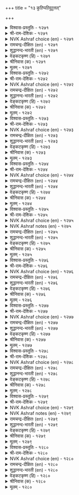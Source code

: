 +++
title = "१३ कुऱिप्पऱिवुऱुत्तल्"

+++

<details><summary>विश्वास-प्रस्तुतिः - १२७१</summary>

करप्पिऩुङ् गैयिगन् दॊल्लानिऩ् उण्गण्  
उरैक्कल् उऱुवदॊऩ् ऱुण्डु। १२७१  
</details>

<details><summary>श्री-राम-देशिकः - १२७१</summary>

गुप्तेऽपि विषयेऽतीत्य निर्याते तव चक्षुषी ।  
अन्तर्गतं रहस्यार्थमचिरान्मम वक्ष्यतः ॥ १२७१॥
</details>

<details><summary>NVK Ashraf choice (en) - १२७१</summary>

१२७१  
Even if you hide, your divulging eyes reveal  
That something lurks your mind.  
(N.V.K. Ashraf)  
</details>

<details><summary>रामचन्द्र-दीक्षितः (en) - १२७१</summary>

1271 karappiṉum kaiyikantu ollāniṉ uṇkaṇ  
uraikkal uṟuvatoṉṟu uṇṭu.

1271\. Though you hide it, your uncontrolled eyes reveal a secret to me.  
</details>

<details><summary>शुद्धानन्द-भारती (en) - १२७१</summary>

1\. கரப்பினுங் கையிகந் தொல்லாநின் உண்கண்  
உரைக்க லுறுவதொன்று உண்டு.  
You hide; but your painted eyes  
Restraint off, report your surmise.        1271  
</details>

<details><summary>वेङ्कटकृष्ण (हि) - १२७१</summary>

1271
रखने पर भी कर छिपा, मर्यादा को पार ।  
हैं तेरे ही नेत्र कुछ, कहने का तैयार ॥
</details>

<details><summary>श्रीनिवास (क) - १२७१</summary>

1271. नीनु हेळदॆये मरॆमाचिदरू, निन्नदॆयुळवु मीरि निन्न काडीगॆ कण्णुगळु हेळबयसुव
सन्देशवॊन्दु उण्टु.

</details>

<details><summary>मूलम् - १२७१</summary>

करप्पिऩुङ् गैयिगन् दॊल्लानिऩ् उण्गण्  
उरैक्कल् उऱुवदॊऩ् ऱुण्डु। १२७१  
</details>

<details><summary>विश्वास-प्रस्तुतिः - १२७२</summary>

कण्णिऱैन्द कारिगैक् काम्बेर्दोट् पेदैक्कुप्  
पॆण्निऱैन्द नीर्मै पॆरिदु। १२७२  
</details>

<details><summary>श्री-राम-देशिकः - १२७२</summary>

वंशुतुल्यकरा या तु पूर्णसौन्दर्यशालिनी ।  
तस्या प्रियायां लज्जाख्यस्त्रीधर्मः पूर्णतां गतः ॥ १२७२॥
</details>

<details><summary>NVK Ashraf choice (en) - १२७२</summary>

१२७२  
Her eye catching beauty and bamboo shoulders  
Simply enhance her feminine reserve!  
(N.V.K. Ashraf), (J. Narayanaswamy)  
</details>

<details><summary>रामचन्द्र-दीक्षितः (en) - १२७२</summary>

1272 kaṇniṟainta kārikaik kāmpuērtōḷ pētaikkup  
peṇniṟainta nīrmai peritu.

1272\. This girl of long eyes and bamboo shoulders has too much womanly modesty.  
</details>

<details><summary>शुद्धानन्द-भारती (en) - १२७२</summary>

2\. கண்நிறைந்த காரிகைக் காம்பேர்தோட் பேதைக்குப்  
பெண்நிறைந்த நீர்மை பெரிது.  
With seemly grace and stem-like arms  
The simple she has ample charms.        1272  
</details>

<details><summary>वेङ्कटकृष्ण (हि) - १२७२</summary>

1272
छवि भरती है आँख भर, बाँस सदृश हैं स्कंध ।  
मुग्धा में है मूढ़ता, नारी-सुलभ अमंद ॥
</details>

<details><summary>श्रीनिवास (क) - १२७२</summary>

1272. कण्णुम्बुव चॆलुवु, बिदिरिनन्थ तोळुगळन्नु पडॆदिरुव नन्न मुगुन्दॆगॆ, हॆण्तनवु तुम्बि सूसुव गुणवु
मॆगिलागिरुवुदु.

</details>

<details><summary>मूलम् - १२७२</summary>

कण्णिऱैन्द कारिगैक् काम्बेर्दोट् पेदैक्कुप्  
पॆण्निऱैन्द नीर्मै पॆरिदु। १२७२  
</details>

<details><summary>विश्वास-प्रस्तुतिः - १२७३</summary>

मणियिल् तिगऴ्दरु नूल्बोल् मडन्दै  
अणियिल् तिगऴ्वदॊऩ्ऱु उण्डु। १२७३  
</details>

<details><summary>श्री-राम-देशिकः - १२७३</summary>

आबद्धमणिरन्ध्रान्तःप्रसरत्सूत्रवद् ध्रुवम् ।  
प्रियालावण्यमध्येऽपि स्यादभिज्ञानमुत्तमम् ॥ १२७३॥
</details>

<details><summary>NVK Ashraf choice (en) - १२७३</summary>

१२७३  
Something shines in her jeweled charm,  
Like the thread shining in a crystal bead.  
(P.S. Sundaram), ( Shuddhananda Bharatiar)  
</details>

<details><summary>रामचन्द्र-दीक्षितः (en) - १२७३</summary>

1273 maṇiyil tikaḻtaru nūlpōl maṭantai  
aṇiyil tikaḻvatoṉṟu uṇṭu.

1273\. Just like the thread concealed by the beads there is something lying beneath this damsel’s beauty.  
</details>

<details><summary>शुद्धानन्द-भारती (en) - १२७३</summary>

3\. மணியில் திகழ்தரு நூல்போல் மடந்நை  
அணியில் திகழ்வதுஒன்று உண்டு.  
Something shines through her jewelled charm  
Like thread shining through wreathed gem.        1273  
</details>

<details><summary>वेङ्कटकृष्ण (हि) - १२७३</summary>

1273
अन्दर से ज्यों दीखता, माला-मणि में सूत ।  
बाला छवि में दीखता, कुछ संकेत प्रसूत ॥
</details>

<details><summary>श्रीनिवास (क) - १२७३</summary>

1273. (मालॆयागि कोद) रत्नगळल्लि कान्ति हॊम्मिसुव नूलिनन्तॆ, नन्न प्रेयसिय चॆलुविनल्लि कूड कान्ति
सूसुवुदॊन्दु व्यक्तवागुत्तिदॆ.

</details>

<details><summary>मूलम् - १२७३</summary>

मणियिल् तिगऴ्दरु नूल्बोल् मडन्दै  
अणियिल् तिगऴ्वदॊऩ्ऱु उण्डु। १२७३  
</details>

<details><summary>विश्वास-प्रस्तुतिः - १२७४</summary>

मुगैमॊक्कुळ् उळ्ळदु नाऱ्ऱम्बोल् पेदै  
नगैमॊक्कुळ् उळ्ळदॊऩ् ऱुण्डु। १२७४  
</details>

<details><summary>श्री-राम-देशिकः - १२७४</summary>

प्रसूनकुट्मलान्तःस्थसौरभेण समं भुवि ।  
कामिनीहास्यमध्येऽपि सूचना भाति काचन ॥ १२७४॥
</details>

<details><summary>NVK Ashraf choice (en) - १२७४</summary>

१२७४  
Something lurks behind her half smile  
Like the fragrance in a flower bud. *  
(P.S. Sundaram)  
</details>

<details><summary>रामचन्द्र-दीक्षितः (en) - १२७४</summary>

1274 mukaimokkuḷ uḷḷatu nāṟṟampōl pētai  
nakaimokkuḷ uḷḷatoṉṟu uṇṭu.

1274\. Even as the fragrance that is locked up in the bud, there is something hidden in this damsel’s smile.  
</details>

<details><summary>शुद्धानन्द-भारती (en) - १२७४</summary>

4\. முகைமொக்குள் உள்ளது நாற்றம்போல் பேதை  
நகைமொக்குள் உள்ளதொன்று உண்டு.  
Like scent in bud secrets conceal  
In the bosom of her half smile.        1274  
</details>

<details><summary>वेङ्कटकृष्ण (हि) - १२७४</summary>

1274
बद कली में गंध ज्यों, रहती है हो बंद ।  
त्यों इंगित इक बंद है, मुग्धा-स्मिति में मंद ॥
</details>

<details><summary>श्रीनिवास (क) - १२७४</summary>

1274. मिगिद मॊग्गिनल्लि अडगिरुव सुवासनॆयन्तिरुवुदॊन्दु नन्न प्रेयसिय नगॆ मॊग्गिनल्लि व्यक्तवागुत्तिदॆ!

</details>

<details><summary>मूलम् - १२७४</summary>

मुगैमॊक्कुळ् उळ्ळदु नाऱ्ऱम्बोल् पेदै  
नगैमॊक्कुळ् उळ्ळदॊऩ् ऱुण्डु। १२७४  
</details>

<details><summary>विश्वास-प्रस्तुतिः - १२७५</summary>

सॆऱिदॊडि सॆय्दिऱन्द कळ्ळम् उऱुदुयर्  
तीर्क्कुम् मरुन्दॊऩ्ऱु उडैत्तु। १२७५  
</details>

<details><summary>श्री-राम-देशिकः - १२७५</summary>

मामुद्दिश्य तु कामिन्या सङ्केतो यः पुरा कृतः ।  
स तु मद्यसनाधिक्यवारकौषधगार्भितः ॥ १२७५॥
</details>

<details><summary>NVK Ashraf choice (en) - १२७५</summary>

१२७५  
The trickery caused by the braceleted one  
Carries the medicine to cure my ills as well. *  
(K. Krishnaswamy & Vijaya Ramkumar)  
</details>

<details><summary>NVK Ashraf notes (en) - १२७५</summary>

१२७५. Compare with ११०२. "The cure for a disease is always different. But this jewel is both disease and cure" - (W.H. Drew and J. Lazarus), (P.S. Sundaram)
</details>

<details><summary>रामचन्द्र-दीक्षितः (en) - १२७५</summary>

1275 ceṟitoṭi ceytiṟanta kaḷḷam uṟutuyar  
tīrkkum maruntoṉṟu uṭaittu.

1275\. The tactful departure of my bangled lady serves as soothing balm for my excruciating pain.  
</details>

<details><summary>शुद्धानन्द-भारती (en) - १२७५</summary>

5\. செறிதொடி செய்திறந்த கள்ளம் உறுதுயர்  
தீர்க்கும் மருந்தொன்று உடைத்து.  
The close-bangled belle's hidden thought  
Has a cure for my troubled heart.        1275  
</details>

<details><summary>वेङ्कटकृष्ण (हि) - १२७५</summary>

1275
बाला ने, चूड़ी-सजी, मुझसे किया दुराव ।  
दुःख निवारक इक दवा, रखता है वह हाव ॥
</details>

<details><summary>श्रीनिवास (क) - १२७५</summary>

1275. ऒत्तागि बळॆगळन्नु धरिसिद नन्न चॆलुवॆयु तन्न भावनॆगळन्नु मरॆसि माडि होद कळ्ळसन्नॆयल्लि, नन्न
अतीववाद दुःखवन्नु तीरिसुव दिव्यौषधविदॆ.

</details>

<details><summary>मूलम् - १२७५</summary>

सॆऱिदॊडि सॆय्दिऱन्द कळ्ळम् उऱुदुयर्  
तीर्क्कुम् मरुन्दॊऩ्ऱु उडैत्तु। १२७५  
</details>

<details><summary>विश्वास-प्रस्तुतिः - १२७६</summary>

पॆरिदाऱ्ऱिप् पॆट्पक् कलत्तल् अरिदाऱ्ऱि  
अऩ्पिऩ्मै सूऴ्व तुडैत्तु। १२७६  
</details>

<details><summary>श्री-राम-देशिकः - १२७६</summary>

प्रेमाधिक्येन चादौ यन्मेलनं, तदितः परम् ।  
वियोगमूलकप्रेमत्यागचिह्ननिदर्शनम् ॥ १२७६॥
</details>

<details><summary>NVK Ashraf choice (en) - १२७६</summary>

१२७६  
The lack of love in his embrace implies that  
More sufferings are in store for me. *  
(K. Krishnaswamy & Vijaya Ramkumar)  
</details>

<details><summary>रामचन्द्र-दीक्षितः (en) - १२७६</summary>

1276 peritāṟṟip peṭpak kalattal aritāṟṟi  
aṉpiṉmai cūḻvatu uṭaittu.

1276\. The pleasant union after the distress of separation still reminds one of the past indifference of the lover.  
</details>

<details><summary>शुद्धानन्द-भारती (en) - १२७६</summary>

6\. பெரிதாற்றிப் பெட்பக் கலத்தல் அரிதாற்றி  
அன்பின்மை சூழ்வது உடைத்து.  
His over-kind close embrace sooths;  
But makes me feel, loveless, he parts.        1276  
</details>

<details><summary>वेङ्कटकृष्ण (हि) - १२७६</summary>

1276
दे कर अतिशय मिलन सुख, देना दुःख निवार ।  
स्मारक भावी विरह का, औ’ निष्प्रिय व्यवहार ॥
</details>

<details><summary>श्रीनिवास (क) - १२७६</summary>

1276. बहुकालद निरीक्षॆय नन्तरॆ, प्रियतमनॊन्दिगॆ नलिदु कूडि पडॆद कामसुखदल्लि कूड, अवरु विरहदल्लि
तोरिद प्रेमशून्यवाद काथिण्यवन्नु नॆनॆयुवन्तॆ माडुत्तिदॆ.

</details>

<details><summary>मूलम् - १२७६</summary>

पॆरिदाऱ्ऱिप् पॆट्पक् कलत्तल् अरिदाऱ्ऱि  
अऩ्पिऩ्मै सूऴ्व तुडैत्तु। १२७६  
</details>

<details><summary>विश्वास-प्रस्तुतिः - १२७७</summary>

तण्णन् दुऱैवऩ् तणन्दमै नम्मिऩुम्  
मुऩ्ऩम् उणर्न्द वळै। १२७७  
</details>

<details><summary>श्री-राम-देशिकः - १२७७</summary>

प्रियः कायेन बद्धोऽपि विश्लेषं मनसा ययौ ।  
ज्ञात्वेदं वलयाः पूर्व मम हस्ताद्विनिस्सृताः ॥ १२७७॥
</details>

<details><summary>NVK Ashraf choice (en) - १२७७</summary>

१२७७  
Even before I could, my bangles figured out  
The immanent separation from my lord.  
(N.V.K. Ashraf)  
</details>

<details><summary>रामचन्द्र-दीक्षितः (en) - १२७७</summary>

1277 taṇṇam tuṟaivaṉ taṇantamai nammiṉum  
muṉṉam uṇarnta vaḷai.

1277\. My bangles betrayed even before I did my lover’s separation from me.  
</details>

<details><summary>शुद्धानन्द-भारती (en) - १२७७</summary>

7\. தண்ணந் துறைவன் தணந்தமை நம்மினும்  
முன்னம் உணர்ந்த வளை.  
Quick, my bracelets read before  
The mind of my lord of cool shore.        1277  
</details>

<details><summary>वेङ्कटकृष्ण (हि) - १२७७</summary>

1277
नायक शीतल घाट का, बिछुड़ जाय यह बात ।  
मेरे पहले हो गयी, इन वलयों को ज्ञात ॥
</details>

<details><summary>श्रीनिवास (क) - १२७७</summary>

1277. तण्णनॆय कडलन्नाळुव इनियन अगलिकॆयन्नु नमगिन्त मुन्दागि नन्न बळॆगळु ग्रहिसि, सडिलवादुवु
अलवॆ?

</details>

<details><summary>मूलम् - १२७७</summary>

तण्णन् दुऱैवऩ् तणन्दमै नम्मिऩुम्  
मुऩ्ऩम् उणर्न्द वळै। १२७७  
</details>

<details><summary>विश्वास-प्रस्तुतिः - १२७८</summary>

नॆरुनऱ्ऱुच् चॆऩ्ऱार्ऎम् कादलर् यामुम्  
ऎऴुनाळेम् मेऩि पसन्दु। १२७८  
</details>

<details><summary>श्री-राम-देशिकः - १२७८</summary>

मां वियुज्य प्रियः पूर्वदिन एव जगाम सः ।  
मत्काये किन्तु वैवर्ण्यमभूत् सप्तदिनात्पुरा ॥ १२७८॥
</details>

<details><summary>NVK Ashraf choice (en) - १२७८</summary>

१२७८  
My lord left only yesterday,  
And I already have a week's pallor. *  
(P.S. Sundaram)  
Her friend to Him  
</details>

<details><summary>रामचन्द्र-दीक्षितः (en) - १२७८</summary>

1278 nerunaṟṟuc ceṉṟārem kātalar yāmum  
eḻunāḷēm mēṉi pacantu.

1278\. It was only yesterday that my lover went, but I have acquired seven days’ pallor.  
</details>

<details><summary>शुद्धानन्द-भारती (en) - १२७८</summary>

8\. நெருநற்றுச் சென்றார்எம் காதலர் யாமும்  
எழுநாளேம் மேனி பசந்து.  
My lover parted but yesterday;  
With sallowness it is seventh day.        1278  
</details>

<details><summary>वेङ्कटकृष्ण (हि) - १२७८</summary>

1278
कल ही गये वियुक्त कर, मेरे प्यारे नाथ ।  
पीलापन तन को लिये, बीत गये दिन सात ॥
</details>

<details><summary>श्रीनिवास (क) - १२७८</summary>

1278. नन्न प्रियतमनु निन्नॆ ताने नन्नन्नु अगलि हॊरटु होदरु आदरॆ, एळु दिनगळु कळॆदन्तॆ नन्नॊडलु
पेलवगॊण्डिदॆ.

</details>

<details><summary>मूलम् - १२७८</summary>

नॆरुनऱ्ऱुच् चॆऩ्ऱार्ऎम् कादलर् यामुम्  
ऎऴुनाळेम् मेऩि पसन्दु। १२७८  
</details>

<details><summary>विश्वास-प्रस्तुतिः - १२७९</summary>

तॊडिनोक्कि मॆऩ्तोळुम् नोक्कि अडिनोक्कि  
अह्दाण् डवळ्सॆय् तदु। १२७९  
</details>

<details><summary>श्री-राम-देशिकः - १२७९</summary>

स्वीयस्कन्धौ स्ववलयान् स्वपादौ यद्ददर्श सा ।  
तदेतद् भाविविश्लेषनिरूप कनिदर्शनम् ॥ १२७९॥
</details>

<details><summary>NVK Ashraf choice (en) - १२७९</summary>

१२७९  
She did no more than show me her loose bracelets,  
Slender shoulders and swollen feet.  
(K. Krishnaswamy & Vijaya Ramkumar), (J. Narayanaswamy)  
</details>

<details><summary>NVK Ashraf notes (en) - १२७९</summary>

१२७९. This statement is made by the lady drawing the attention of the now returned husband to the changes her physique has undergone owing to separation.
</details>

<details><summary>रामचन्द्र-दीक्षितः (en) - १२७९</summary>

1279 toṭinōkki meṉtōḷum nōkki aṭinōkki  
aḵtāṇṭu avaḷcey tatu.

1279\. She looks at her bangles; she looks at her beautiful shoulders and she looks down at her feet. This is her present occupation.  
</details>

<details><summary>शुद्धानन्द-भारती (en) - १२७९</summary>

9\. தொடிநோக்கி மென்றோளும் நோக்கி அடிநோக்கி  
அஃதாண்டு அவள்செய் தது.  
She views her armlets, her tender arms  
And then her feet; these are her norms.        1279  
</details>

<details><summary>वेङ्कटकृष्ण (हि) - १२७९</summary>

1279
वलय देख फिर स्कंध भी, तथा देख निज पाँव ।  
यों उसने इंगित किया, साथ गमन का भाव ॥
</details>

<details><summary>श्रीनिवास (क) - १२७९</summary>

1279. अगलि दूर होगुव निन्न निर्धारवन्नु तिळिदॊडनॆये (सडिलवाद) तन्न बळॆगळन्नु नोडिदळु, तन्न
नळिदॊळुगळन्नु नोडिदळु, तन्न मॆल्लडिगळन्नु नोडिदळु. इष्टे नन्न गॆळति अल्लि माडीद कुरिपुगळु.

</details>

<details><summary>मूलम् - १२७९</summary>

तॊडिनोक्कि मॆऩ्तोळुम् नोक्कि अडिनोक्कि  
अह्दाण् डवळ्सॆय् तदु। १२७९  
</details>

<details><summary>विश्वास-प्रस्तुतिः - १२८०</summary>

पॆण्णिऩाल् पॆण्मै उडैत्तॆऩ्प कण्णिऩाल्  
कामनोय् सॊल्लि इरवु। १२८०  
</details>

<details><summary>श्री-राम-देशिकः - १२८०</summary>

कामरोगं स्वनेत्राभ्यामुक्तवा स्त्रीभिश्च याचनम् ।  
भवेत् स्त्रीत्वगुणस्यापि स्त्रीत्वधर्मप्रकल्पनम् ॥ १२८०॥
</details>

<details><summary>NVK Ashraf choice (en) - १२८०</summary>

१२८०  
They say a woman is most womanly  
When she makes her eyes declare and plead. *  
(P.S. Sundaram)  
</details>

<details><summary>रामचन्द्र-दीक्षितः (en) - १२८०</summary>

1280 peṇṇiṉāl peṇmai uṭaitteṉpa kaṇṇiṉāṟal  
kāmanōy colli iravu.

1280\. The eyes seek the cure of passion. It is the modesty of a modest woman.  
</details>

<details><summary>शुद्धानन्द-भारती (en) - १२८०</summary>

10\. பெண்ணினால் பெண்மை உடைத்தென்ப கண்ணினால்  
காமநோய் சொல்லி இரவு.  
To express love-pangs by eyes and pray  
Is womanhood's womanly way.        1280  
</details>

<details><summary>वेङ्कटकृष्ण (हि) - १२८०</summary>

1280
काम-रोग को प्रगट कर, नयनों से कर सैन ।  
याचन करना तो रहा, स्त्रीत्व-लब्ध गुण स्त्रैण ॥
</details>

<details><summary>श्रीनिवास (क) - १२८०</summary>

1280. तन्न कण्णुगळिन्दले प्रेमद वेदनॆयन्नु सूचिसि, इनियनन्नु अगलदन्तॆ बेडुव प्रेमयाचनॆयु,
हॆण्तनदल्ले मिगिलादुदॆन्दु बल्लवरु हेळुवरु.
</details>

<details><summary>मूलम् - १२८०</summary>

पॆण्णिऩाल् पॆण्मै उडैत्तॆऩ्प कण्णिऩाल्  
कामनोय् सॊल्लि इरवु। १२८०  
</details>

